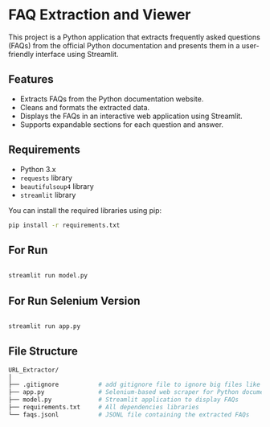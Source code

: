 ﻿# FAQ Extraction and Viewer

This project is a Python application that extracts frequently asked questions (FAQs) from the official Python documentation and presents them in a user-friendly interface using Streamlit.

## Features

- Extracts FAQs from the Python documentation website.
- Cleans and formats the extracted data.
- Displays the FAQs in an interactive web application using Streamlit.
- Supports expandable sections for each question and answer.

## Requirements

- Python 3.x
- `requests` library
- `beautifulsoup4` library
- `streamlit` library

You can install the required libraries using pip:

```bash
pip install -r requirements.txt
```

## For Run

```bash

streamlit run model.py
```

## For Run Selenium Version

```bash

streamlit run app.py
```

## File Structure

```bash
URL_Extractor/
│
├── .gitignore           # add gitignore file to ignore big files like .html and .jsonl
├── app.py               # Selenium-based web scraper for Python documentation
├── model.py             # Streamlit application to display FAQs
├── requirements.txt     # All dependencies libraries
└── faqs.jsonl           # JSONL file containing the extracted FAQs

